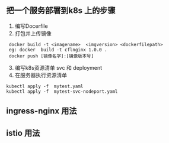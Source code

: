 


## 把一个服务部署到k8s 上的步骤


1.  编写Docerfile  
2.  打包并上传镜像

```
 docker build -t <imagename>  <imgversion> <dockerfilepath>
 eg: docker  build -t cflnginx 1.0.0 .
 docker push [镜像名字]:[镜像版本号]
```

3. 编写k8s资源清单  svc 和 deployment
4. 在服务器执行资源清单

```
kubectl apply -f  mytest.yaml 
kubectl apply -f  mytest-svc-nodeport.yaml 

```


## ingress-nginx 用法

## istio 用法


